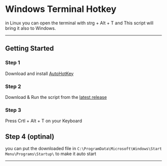 # Windows Terminal Hotkey

in Linux you can open the terminal with strg + Alt + T and This script will bring it also to Windows.

---

## Getting Started

### Step 1

Download and install [AutoHotKey](https://www.autohotkey.com/)

### Step 2

Download & Run the script from the [latest release](https://github.com/schatzsuche/windowsTerminalHotKey/releases)

### Step 3

Press Crtl + Alt + T on your Keyboard

## Step 4 (optinal)
you can put the downloaded file in `C:\ProgramData\Microsoft\Windows\Start Menu\Programs\Startup\`
to make it auto start

---
